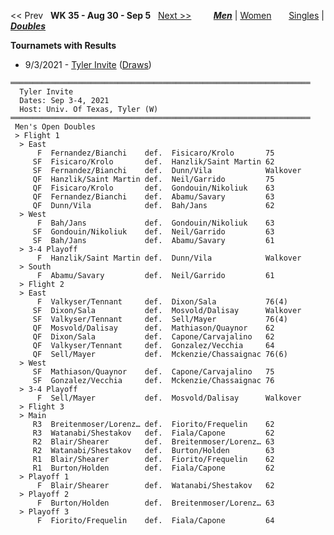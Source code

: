 << Prev &nbsp; **WK 35 - Aug 30 - Sep 5** &nbsp; [Next >>](men_doubles_2136.md) &nbsp;&nbsp;&nbsp;&nbsp;&nbsp;&nbsp;&nbsp; [***Men***](./men_doubles_2135.md) &#124; [Women](./women_doubles_2135.md) &nbsp;&nbsp;&nbsp;&nbsp;&nbsp; [Singles](./men_singles_2135.md) &#124; [***Doubles***](./men_doubles_2135.md)

**Tournamets with Results**  
- 9/3/2021 - [Tyler Invite](#21-00238) ([Draws](https://colleges.wearecollegetennis.com/competitions/UnivOfTexasTylerW/Tournaments/Overview/2BA0D609-FAB2-4A48-859D-61975908AE40))  

<a name="21-00238"></a>
~~~
═══════════════════════════════════════════════════════════════════
  Tyler Invite
  Dates: Sep 3-4, 2021
  Host: Univ. Of Texas, Tyler (W)
═══════════════════════════════════════════════════════════════════
 Men's Open Doubles
 > Flight 1
  > East
      F  Fernandez/Bianchi    def.  Fisicaro/Krolo       75
     SF  Fisicaro/Krolo       def.  Hanzlik/Saint Martin 62
     SF  Fernandez/Bianchi    def.  Dunn/Vila            Walkover
     QF  Hanzlik/Saint Martin def.  Neil/Garrido         75
     QF  Fisicaro/Krolo       def.  Gondouin/Nikoliuk    63
     QF  Fernandez/Bianchi    def.  Abamu/Savary         63
     QF  Dunn/Vila            def.  Bah/Jans             62
  > West
      F  Bah/Jans             def.  Gondouin/Nikoliuk    63
     SF  Gondouin/Nikoliuk    def.  Neil/Garrido         63
     SF  Bah/Jans             def.  Abamu/Savary         61
  > 3-4 Playoff
      F  Hanzlik/Saint Martin def.  Dunn/Vila            Walkover
  > South
      F  Abamu/Savary         def.  Neil/Garrido         61
  > Flight 2
  > East
      F  Valkyser/Tennant     def.  Dixon/Sala           76(4)
     SF  Dixon/Sala           def.  Mosvold/Dalisay      Walkover
     SF  Valkyser/Tennant     def.  Sell/Mayer           76(4)
     QF  Mosvold/Dalisay      def.  Mathiason/Quaynor    62
     QF  Dixon/Sala           def.  Capone/Carvajalino   62
     QF  Valkyser/Tennant     def.  Gonzalez/Vecchia     64
     QF  Sell/Mayer           def.  Mckenzie/Chassaignac 76(6)
  > West
     SF  Mathiason/Quaynor    def.  Capone/Carvajalino   75
     SF  Gonzalez/Vecchia     def.  Mckenzie/Chassaignac 76
  > 3-4 Playoff
      F  Sell/Mayer           def.  Mosvold/Dalisay      Walkover
  > Flight 3
  > Main
     R3  Breitenmoser/Lorenz… def.  Fiorito/Frequelin    62
     R3  Watanabi/Shestakov   def.  Fiala/Capone         62
     R2  Blair/Shearer        def.  Breitenmoser/Lorenz… 63
     R2  Watanabi/Shestakov   def.  Burton/Holden        63
     R1  Blair/Shearer        def.  Fiorito/Frequelin    62
     R1  Burton/Holden        def.  Fiala/Capone         62
  > Playoff 1
      F  Blair/Shearer        def.  Watanabi/Shestakov   62
  > Playoff 2
      F  Burton/Holden        def.  Breitenmoser/Lorenz… 63
  > Playoff 3
      F  Fiorito/Frequelin    def.  Fiala/Capone         64
~~~